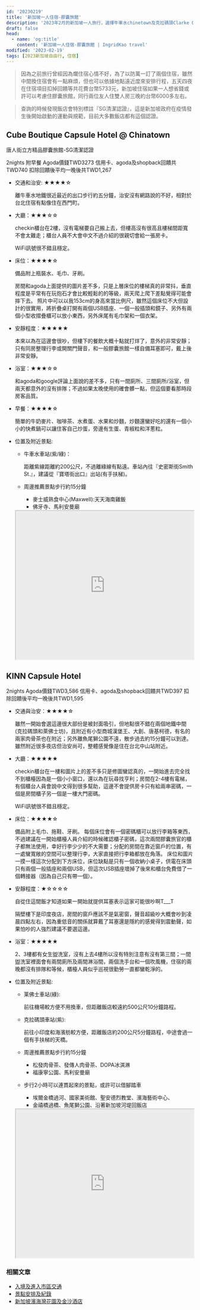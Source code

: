 ```yaml
---
id: '20230219'
title: '新加坡一人住宿-膠囊旅館'
description: '2023年2月的新加坡一人旅行，選擇牛車水chinetown及克拉碼頭Clarke Quay的膠囊旅館'
draft: false
head:
  - name: 'og:title'
    content: '新加坡一人住宿-膠囊旅館 | IngridKao travel'
modified: '2023-02-19'
tags: [2023新加坡自由行, 住宿]
---
```



> 因為之前旅行曾經因為爛住宿心情不好，為了以防萬一訂了兩個住宿，雖然中間換住宿會有一點麻煩，但也可以依據地點遠近度來安排行程，五天四夜在住宿項目扣掉回饋等共花費台幣5733元，新加坡住宿如果一人想省錢或許可以考慮住膠囊旅館，同行兩位友人住雙人房三晚約台幣6000多左右。

>查詢的時候發現飯店會特別標註『SG清潔認證』，這是新加坡政府在疫情發生後開始啟動的運動與規範，目前大多數飯店都有這個認證。



## Cube Boutique Capsule Hotel @ Chinatown
  
  唐人街立方精品膠囊旅館-SG清潔認證
 
  2nights 附早餐 Agoda價錢TWD3273
  信用卡、agoda及shopback回饋共TWD740
  扣除回饋後平均一晚後共TWD1,267

  <div class="img-horizontal large">
    <Images :path="/img/travel/sg/cube.png" :alt="'cube'"></Images>
  </div>
 
  - 交通和治安: ★★★★☆ 
      
    離牛車水地鐵很近最近的出口步行約五分鐘，治安沒有網路說的不好，相對於台北住宿有點像住在西門町。
      
  - 大廳：★★★☆☆ 
      
    checkin櫃台在2樓，沒有電梯要自己搬上去，但樓高沒有很高且樓梯間距寬不會太難走；櫃台人員不大會中文不過介紹的很親切會給一張房卡。

    WiFi訊號很不錯且穩定。

  - 床位：★★★★☆ 
    
    備品附上瓶裝水、毛巾、牙刷。
    
    房間和agoda上面提供的圖片差不多，只是上層床位的樓梯真的非常抖，垂直程度是平常有在玩抱石才會比較輕鬆的的等級，兩天爬上爬下差點覺得可能會摔下去。
    照片中可以以我153cm的身高來當比例尺，雖然這個床位不大但設計的很實用，將折疊桌打開有兩個USB插座、一個一般插頭和鏡子、另外有兩個小型收摺疊櫃可以放小東西，另外床尾有毛巾架和一個衣架。

    <div class="img-horizontal">
      <Images :path="/img/travel/sg/cubeBed.png" :alt="'cube床位'"></Images>
    </div>

  - 安靜程度：★★★★★ 
  
    本來以為在這邊會很吵，但樓下的餐飲大概十點就打烊了，意外的非常安靜；只有同房整理行李或開關門聲音，和一般膠囊旅館一樣自備耳塞即可，戴上後非常安靜。
  
  - 浴室：★★★☆☆ 
      
    和agoda和google評論上面說的差不多，只有一間廁所、三間廁所/浴室，但兩天都意外的沒有排隊；不過如果太晚使用的確會髒一點，但這個要看那時段房客品質。
      
  - 早餐：★★★★☆ 
      
    簡單的牛奶麥片、咖啡茶、水煮蛋、水果和炒麵，炒麵還蠻好吃的還有一個小小的快煮鍋可以讓住客自己炒蛋，旁邊有生蛋、青椒粒和洋蔥粒。


  - 位置及附近景點:

    - 牛車水車站(紫/綠)：

      距離紫線距離約200公尺，不過離綠線有點遠。車站內往『史密斯街Smith St.』，建議從『寶塔街出口』出站(有手扶梯)。
    
    - 周邊推薦景點步行約15分鐘
      - 麥士威熟食中心(Maxwell):天天海南雞飯
      - 佛牙寺、馬利安曼廟

    <iframe src="https://www.google.com/maps/embed?pb=!1m18!1m12!1m3!1d3988.8178188400316!2d103.84079301623478!3d1.283154699064113!2m3!1f0!2f0!3f0!3m2!1i1024!2i768!4f13.1!3m3!1m2!1s0x31da197313043677%3A0x3c9dfaf21f53e51a!2sCUBE%20-%20Boutique%20Capsule%20Hotel%20%40%20Chinatown!5e0!3m2!1szh-TW!2stw!4v1676636365718!5m2!1szh-TW!2stw" width="100%" height="400px" allowfullscreen="" loading="lazy" referrerpolicy="no-referrer-when-downgrade" style="filter: grayscale(0.8) contrast(1) opacity(0.5);"></iframe>



## KINN Capsule Hotel

  2nights Agoda價錢TWD3,586
  信用卡、agoda及shopback回饋共TWD397
  扣除回饋後平均一晚後共TWD1,595

  <div class="img-horizontal">
    <Images :path="/img/travel/sg/kinn.png" :alt="'kinn'"></Images>
  </div>

  - 交通與治安：★★★★☆ 
      
    雖然一開始會選這邊很大部份是被封面吸引，但地點很不錯在兩個地鐵中間(克拉碼頭和萊佛士坊)，且附近有小型商城漢堡王、大創、唐基柯德，有名的兩家肉骨茶也在附近；另外離魚尾獅公園不遠，散步過去約15分鐘可以到達。雖然附近很多夜店但治安尚可，整體感覺像是住在台北中山站附近。
      
  - 大廳：★★★★★
      
    checkin櫃台在一樓和圖片上的差不多只是修圖蠻認真的，一開始進去完全找不到櫃檯因為是一個小小窗口，還以為在玩尋找亨利；房間在2-4樓有電梯，有個櫃台人員會說中文得到很多幫助，這邊不會提供房卡只有給兩串密碼，一個是房間櫃子另一個是一樓大門密碼。

    WiFi訊號很不錯且穩定。

  - 床位：★★★★☆
      
    備品附上毛巾、拖鞋、牙刷。
    每個床位會有一個密碼櫃可以放行李箱等東西，不過建議在一開始櫃檯人員介紹的時候確認櫃子密碼，這次兩間膠囊旅官的櫃子都無法使用，幸好行李少少的不大需要；分配的房間在靠近窗戶的位置，有一處蠻寬敞的空間可以整理行李，大家直接把行李箱都放在角落。
    床位和圖片一摸一樣這次分配到下方床位，床位缺點是只有一個收納小桌子，供電在床頭只有兩個一般插座和兩個USB，但這次USB插座壞掉了後來和櫃台免費借了一個轉接器（因為自己只有帶一個）。
    <div class="img-horizontal">
      <Images :path="/img/travel/sg/kinnBed.png" :alt="'kinn床位'"></Images>
    </div>


  - 安靜程度：★☆☆☆☆
  
    自從住這間飯才知道如果一開始就提供耳塞表示這家可能很吵啊T___T
    
    隔壁樓下是印度夜店，房間的窗戶應該不是氣密窗，聲音超級吵大概會吵到凌晨四點左右，因為重低音的關係就算戴了耳塞還是隱約的感覺得到震動聲，如果怕吵的人強烈建議不要選這邊。
  
  - 浴室：★★★★★

    2、3樓都有女生盥洗室，沒有上去4樓所以沒有特別注意有沒有第三間；一間盥洗室裡面會有兩間廁所及兩間淋浴間，兩個洗手台和一個吹風機，住宿的兩晚都沒有排隊和等候，櫃檯人員似乎巡視很勤勞一直都蠻乾淨的。


  - 位置及附近景點:

    - 莱佛士車站(綠):

      前往機場較方便不用換車，但距離飯店較遠約500公尺10分鐘路程。

    - 克拉碼頭車站(紫):

      前往小印度和海濱舫較方便，距離飯店約200公尺5分鐘路程，中途會過一個有手扶梯的天橋。
    
    - 周邊推薦景點步行約15分鐘
      - 松發肉骨茶、發傳人肉骨茶、DOPA冰淇淋
      - 福康寧公園、馬利安曼廟

    - 步行2小時可以連貫起來的景點，或許可以借腳踏車
      - 埃爾金橋過河、國家美術館、聖安德烈教堂、濱海藝術中心、
      - 金禧橋過橋、魚尾獅公園、沿著新加坡河堤回飯店
    
    <iframe src="https://www.google.com/maps/embed?pb=!1m14!1m8!1m3!1d15955.244146314022!2d103.8485556!3d1.2874967!3m2!1i1024!2i768!4f13.1!3m3!1m2!1s0x31da19e5655f9247%3A0xa90cd44927112cd0!2sKINN%20Capsule%20Hotel!5e0!3m2!1szh-TW!2stw!4v1676636228755!5m2!1szh-TW!2stw" width="100%" height="400px" allowfullscreen="" loading="lazy" referrerpolicy="no-referrer-when-downgrade" style="filter: grayscale(0.8) contrast(1) opacity(0.5);"></iframe>



### 相關文章

- [入境及進入市區交通](/travel/singapore_preparation)
- [景點安排及紀錄](/travel/singapore_spot)
- [新加坡濱海灣花園及金沙酒店](/travel/singapore_zone1)

